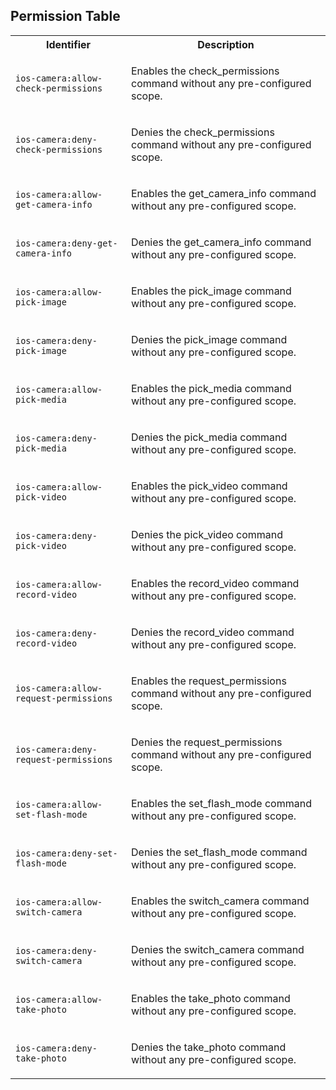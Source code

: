 
## Permission Table

<table>
<tr>
<th>Identifier</th>
<th>Description</th>
</tr>


<tr>
<td>

`ios-camera:allow-check-permissions`

</td>
<td>

Enables the check_permissions command without any pre-configured scope.

</td>
</tr>

<tr>
<td>

`ios-camera:deny-check-permissions`

</td>
<td>

Denies the check_permissions command without any pre-configured scope.

</td>
</tr>

<tr>
<td>

`ios-camera:allow-get-camera-info`

</td>
<td>

Enables the get_camera_info command without any pre-configured scope.

</td>
</tr>

<tr>
<td>

`ios-camera:deny-get-camera-info`

</td>
<td>

Denies the get_camera_info command without any pre-configured scope.

</td>
</tr>

<tr>
<td>

`ios-camera:allow-pick-image`

</td>
<td>

Enables the pick_image command without any pre-configured scope.

</td>
</tr>

<tr>
<td>

`ios-camera:deny-pick-image`

</td>
<td>

Denies the pick_image command without any pre-configured scope.

</td>
</tr>

<tr>
<td>

`ios-camera:allow-pick-media`

</td>
<td>

Enables the pick_media command without any pre-configured scope.

</td>
</tr>

<tr>
<td>

`ios-camera:deny-pick-media`

</td>
<td>

Denies the pick_media command without any pre-configured scope.

</td>
</tr>

<tr>
<td>

`ios-camera:allow-pick-video`

</td>
<td>

Enables the pick_video command without any pre-configured scope.

</td>
</tr>

<tr>
<td>

`ios-camera:deny-pick-video`

</td>
<td>

Denies the pick_video command without any pre-configured scope.

</td>
</tr>

<tr>
<td>

`ios-camera:allow-record-video`

</td>
<td>

Enables the record_video command without any pre-configured scope.

</td>
</tr>

<tr>
<td>

`ios-camera:deny-record-video`

</td>
<td>

Denies the record_video command without any pre-configured scope.

</td>
</tr>

<tr>
<td>

`ios-camera:allow-request-permissions`

</td>
<td>

Enables the request_permissions command without any pre-configured scope.

</td>
</tr>

<tr>
<td>

`ios-camera:deny-request-permissions`

</td>
<td>

Denies the request_permissions command without any pre-configured scope.

</td>
</tr>

<tr>
<td>

`ios-camera:allow-set-flash-mode`

</td>
<td>

Enables the set_flash_mode command without any pre-configured scope.

</td>
</tr>

<tr>
<td>

`ios-camera:deny-set-flash-mode`

</td>
<td>

Denies the set_flash_mode command without any pre-configured scope.

</td>
</tr>

<tr>
<td>

`ios-camera:allow-switch-camera`

</td>
<td>

Enables the switch_camera command without any pre-configured scope.

</td>
</tr>

<tr>
<td>

`ios-camera:deny-switch-camera`

</td>
<td>

Denies the switch_camera command without any pre-configured scope.

</td>
</tr>

<tr>
<td>

`ios-camera:allow-take-photo`

</td>
<td>

Enables the take_photo command without any pre-configured scope.

</td>
</tr>

<tr>
<td>

`ios-camera:deny-take-photo`

</td>
<td>

Denies the take_photo command without any pre-configured scope.

</td>
</tr>
</table>
